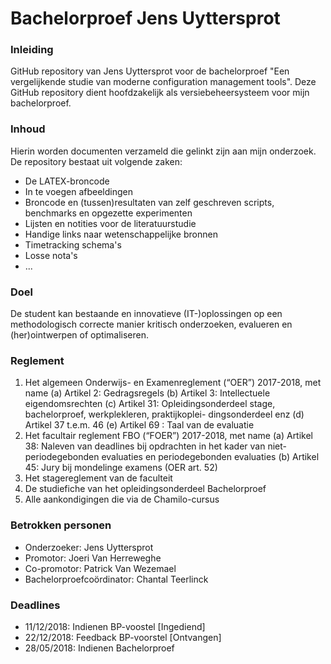 # Bachelorproef Jens Uyttersprot

### Inleiding

GitHub repository van Jens Uyttersprot voor de bachelorproef "Een vergelijkende studie van moderne configuration management tools". Deze GitHub repository dient hoofdzakelijk als versiebeheersysteem voor mijn bachelorproef.

### Inhoud

Hierin worden documenten verzameld die gelinkt zijn aan mijn onderzoek.
De repository bestaat uit volgende zaken:

* De LATEX-broncode
* In te voegen afbeeldingen
* Broncode en (tussen)resultaten van zelf geschreven scripts, benchmarks en opgezette experimenten
* Lijsten en notities voor de literatuurstudie
* Handige links naar wetenschappelijke bronnen
* Timetracking schema's
* Losse nota's
* ...

### Doel

De student kan bestaande en innovatieve (IT-)oplossingen op een methodologisch correcte manier kritisch onderzoeken, evalueren en (her)ointwerpen of optimaliseren.

### Reglement

1. Het algemeen Onderwijs- en Examenreglement (“OER”) 2017-2018, met name
(a) Artikel 2: Gedragsregels
(b) Artikel 3: Intellectuele eigendomsrechten
(c) Artikel 31: Opleidingsonderdeel stage, bachelorproef, werkplekleren, praktijkoplei-
dingsonderdeel enz
(d) Artikel 37 t.e.m. 46
(e) Artikel 69 : Taal van de evaluatie
2. Het facultair reglement FBO (“FOER”) 2017-2018, met name
(a) Artikel 38: Naleven van deadlines bij opdrachten in het kader van niet-periodegebonden
evaluaties en periodegebonden evaluaties
(b) Artikel 45: Jury bij mondelinge examens (OER art. 52)
3. Het stagereglement van de faculteit
4. De studiefiche van het opleidingsonderdeel Bachelorproef
5. Alle aankondigingen die via de Chamilo-cursus

### Betrokken personen

* Onderzoeker: Jens Uyttersprot
* Promotor: Joeri Van Herreweghe
* Co-promotor: Patrick Van Wezemael
* Bachelorproefcoördinator: Chantal Teerlinck

### Deadlines

* 11/12/2018: Indienen BP-voostel [Ingediend] 
* 22/12/2018: Feedback BP-voorstel [Ontvangen]
* 28/05/2018: Indienen Bachelorproef 

